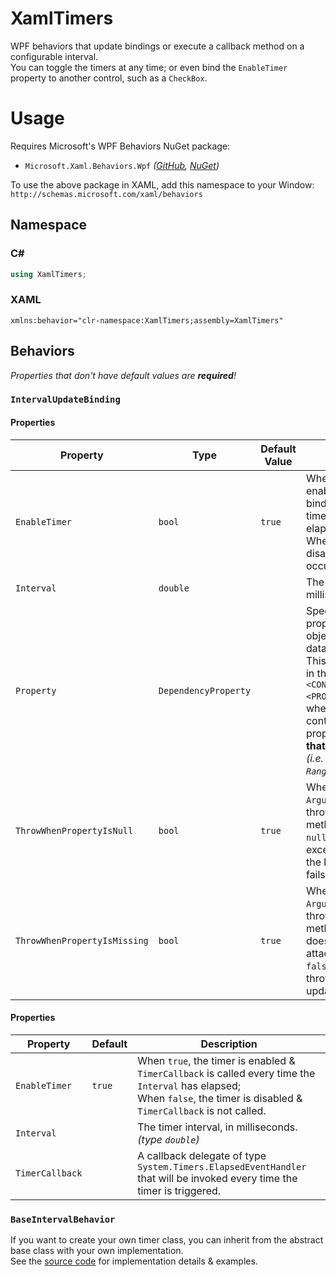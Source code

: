 # XamlTimers

WPF behaviors that update bindings or execute a callback method on a configurable interval.  
You can toggle the timers at any time; or even bind the `EnableTimer` property to another control, such as a `CheckBox`.  

# Usage

Requires Microsoft's WPF Behaviors NuGet package:  

 - `Microsoft.Xaml.Behaviors.Wpf` *([GitHub](https://github.com/Microsoft/XamlBehaviorsWpf), [NuGet](https://www.nuget.org/packages/Microsoft.Xaml.Behaviors.Wpf))*
 
To use the above package in XAML, add this namespace to your Window:  
`http://schemas.microsoft.com/xaml/behaviors`

## Namespace

### C#
```csharp
using XamlTimers;
```

### XAML
```xaml
xmlns:behavior="clr-namespace:XamlTimers;assembly=XamlTimers"
```

## Behaviors

*Properties that don't have default values are **required**!*

### `IntervalUpdateBinding`

#### Properties

| Property        | Type | Default Value | Description |
|-----------------|------|---------|-------------|
| `EnableTimer`   | `bool` | `true`  | When `true`, the timer is enabled & the specified binding is updated every time the `Interval` has elapsed;<br/>When `false`, the timer is disabled & no updates occur. |
| `Interval`      | `double` |         | The timer interval, in milliseconds. |
| `Property`      | `DependencyProperty` |         | Specifies the target property of the attached object to update the databinding on.<br/>This should be specified in the form `"{x:Static <CONTROL>.<PROPERTYNAME>Property}"`, where the `<CONTROL>` is the control that *defines* the property, **not the control that inherits it**.<br/> *(i.e. `Slider.Value` => `RangeBase.ValueProperty`)* |
| `ThrowWhenPropertyIsNull` | `bool` | `true` | When `true`, an `ArgumentNullException` is thrown by the update method when `Property` is `null`; when `false`, no exception is thrown and the binding update silently fails. |
| `ThrowWhenPropertyIsMissing` | `bool` | `true` | When `true`, an `ArgumentNullException` is thrown by the update method when `Property` doesn't exist on the attached object; when `false`, no exception is thrown and the binding update silently fails. |

#### Properties

| Property        | Default | Description |
|-----------------|---------|-------------|
| `EnableTimer`   | `true`  | When `true`, the timer is enabled & `TimerCallback` is called every time the `Interval` has elapsed;<br/>When `false`, the timer is disabled & `TimerCallback` is not called. |
| `Interval`      |         | The timer interval, in milliseconds. *(type `double`)* |
| `TimerCallback` |         | A callback delegate of type `System.Timers.ElapsedEventHandler` that will be invoked every time the timer is triggered. |

### `BaseIntervalBehavior`

If you want to create your own timer class, you can inherit from the abstract base class with your own implementation.  
See the [source code](BaseIntervalBehavior.cs) for implementation details & examples.  
